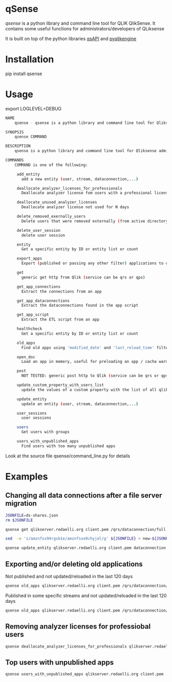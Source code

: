 # qSense

*qsense* is a python library and command line tool for QLIK QlikSense. It contains some useful functions for administrators/developers of QLiksense

It is built on top of the python libraries [qsAPI](https://github.com/rafael-sanz/qsAPI) and [pyqlikengine](https://github.com/qliknln/pyqlikengine)

# Installation

pip install qsense

# Usage

export LOGLEVEL=DEBUG

```bash
NAME
	qsense - qsense is a python library and command line tool for Qliksense administrators

SYNOPSIS
	qsense COMMAND

DESCRIPTION
	qsense is a python library and command line tool for Qliksense administrators

COMMANDS
	COMMAND is one of the following:

	 add_entity
	   add a new entity (user, stream, dataconnection,...)

	 deallocate_analyzer_licenses_for_professionals
	   Deallocate analyzer license fom users with a professional license

	 deallocate_unused_analyzer_licenses
	   Deallocate analyzer license not used for N days

	 delete_removed_exernally_users
	   Delete users that were removed externally (from active directory?)

	 delete_user_session
	   delete user session

	 entity
	   Get a specific entity by ID or entity list or count

	 export_apps
	   Export (published or passing any other filter) applications to qvd files

	 get
	   generic get http from Qlik (service can be qrs or qps)

	 get_app_connections
	   Extract the connections from an app

	 get_app_dataconnections
	   Extract the dataconnections found in the app script

	 get_app_script
	   Extract the ETL script from an app

	 healthcheck
	   Get a specific entity by ID or entity list or count

	 old_apps
	   Find old apps using 'modified_date' and 'last_reload_time' filters: then you can export them or delete or notify via email the owners

	 open_doc
	   Load an app in memory, useful for preloading an app / cacha warmer

	 post
	   NOT TESTED: generic post http to Qlik (service can be qrs or qps)

	 update_custom_property_with_users_list
	   update the values of a custom property with the list of all qliksense users

	 update_entity
	   update an entity (user, stream, dataconnection,...)

	 user_sessions
	   user sessions

	 users
	   Get users with groups

	 users_with_unpublished_apps
	   Find users with too many unpublished apps
```

Look at the source file qsense/command_line.py for details

# Examples

## Changing all data connections after a file server migration

```bash
JSONFILE=ds-shares.json
rm $JSONFILE

qsense get qlikserver.redaelli.org client.pem /qrs/dataconnection/full --pFilter "connectionstring sw '\\\\\\\amzn'" | jq '.' > $JSONFILE

sed  -e 's/amznfsx94rgsb1e/amznfsxe9chyjel/g' ${JSONFILE} > new-${JSONFILE}

qsense update_entity qlikserver.redaelli.org client.pem dataconnection new-${JSONFILE}
```

## Exporting and/or deleting old applications

Not published and not updated/reloaded in the last 120 days

```bash
qsense old_apps qlikserver.redaelli.org client.pem /qrs/dataconnection/full --target_path /tmp --modified_days=120 --last_reload_days=120  --export --delete
```

Published in some specific streams and not updated/reloaded in the last 120 days 

```bash
qsense old_apps qlikserver.redaelli.org client.pem /qrs/dataconnection/full --target_path /tmp --modified_days=120 --last_reload_days=120 --published --pFilter "(stream.name eq 'Crystal' or stream.name eq 'Deloitte' or stream.name eq 'Iconsulting' or stream.name eq 'Reply')"  --export --delete
```

## Removing analyzer licenses for professiobal users

```bash
qsense deallocate_analyzer_licenses_for_professionals qlikserver.redaelli.org client.pem --nodryrun
```

## Top users with unpublished apps

```bash
qsense users_with_unpublished_apps qlikserver.redaelli.org client.pem --threshold 30
```
